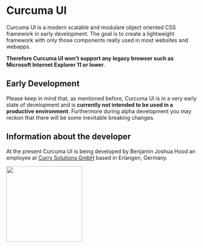 # Curcuma UI
Curcuma UI is a modern scalable and modulare object oriented CSS framework in early development. The goal is to create a lightweight framework with only those components really used in most websites and webapps. 

**Therefore Curcuma UI won't support any legacy browser such as Microsoft Internet Explorer 11 or lower**.


## Early Development
Please keep in mind that, as mentioned before, Curcuma UI is in a very early state of development and is **currently not intended to be used in a productive environment**. Furthermore during alpha development you may reckon that there will be some inevitable breaking changes.


## Information about the developer
At the present Curcuma UI is being developed by Benjamin Joshua Hood an employee at [Curry Solutions GmbH](https://curry-solutions.com) based in Erlangen, Germany.

<a href="https://curry-solutions.com" target="_blank"><img src="https://www.curry-solutions.com/assets/images/logo_CSL.svg" width="200"></a>